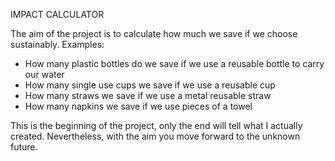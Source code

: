 IMPACT CALCULATOR

The aim of the project is to calculate how much we save if we choose sustainably. 
Examples: 
- How many plastic bottles do we save if we use a reusable bottle to carry our water
- How many single use cups we save if we use a reusable cup
- How many straws we save if we use a metal reusable straw
- How many napkins we save if we use pieces of a towel

This is the beginning of the project, only the end will tell what I actually created. 
Nevertheless, with the aim you move forward to the unknown future. 
